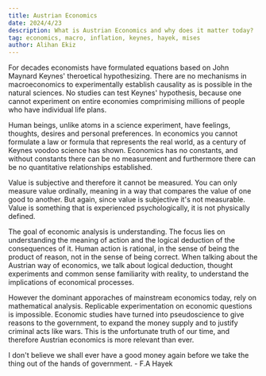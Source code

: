 ```yaml
---
title: Austrian Economics
date: 2024/4/23
description: What is Austrian Economics and why does it matter today?
tag: economics, macro, inflation, keynes, hayek, mises
author: Alihan Ekiz
---
```


For decades economists have formulated equations based on John Maynard Keynes' theroetical hypothesizing. There are no mechanisms in macroeconomics to experimentally establish causality as is possible in the natural sciences. No studies can test Keynes' hypothesis, because one cannot experiment on entire economies comprimising millions of people who have individual life plans.

Human beings, unlike atoms in a science experiment, have feelings, thoughts, desires and personal preferences. In economics you cannot formulate a law or formula that represents the real world, as a century of Keynes voodoo science has shown. Economics has no constants, and without constants there can be no measurement and furthermore there can be no quantitative relationships established.

Value is subjective and therefore it cannot be measured. You can only measure value ordinally, meaning in a way that compares the value of one good to another. But again, since value is subjective it's not measurable. Value is something that is experienced psychologically, it is not physically defined.

The goal of economic analysis is understanding. The focus lies on understanding the meaning of action and the logical deduction of the consequences of it. Human action is rational, in the sense of being the product of reason, not in the sense of being correct. When talking about the Austrian way of economics, we talk about logical deduction, thought experiments and common sense familiarity with reality, to understand the implications of economical processes.

However the dominant apporaches of mainstream economics today, rely on mathematical analysis. Replicable experimentation on economic questions is impossible. Economic studies have turned into pseudoscience to give reasons to the government, to expand the money supply and to justify criminal acts like wars. This is the unfortunate truth of our time, and therefore Austrian economics is more relevant than ever.

I don't believe we shall ever have a good money again before we take the thing out of the hands of government. - F.A Hayek

